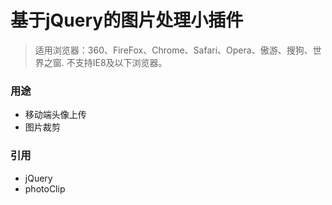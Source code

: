 # 基于jQuery的图片处理小插件

> 适用浏览器：360、FireFox、Chrome、Safari、Opera、傲游、搜狗、世界之窗. 不支持IE8及以下浏览器。

### 用途

- 移动端头像上传
- 图片裁剪

### 引用

- jQuery
- photoClip
